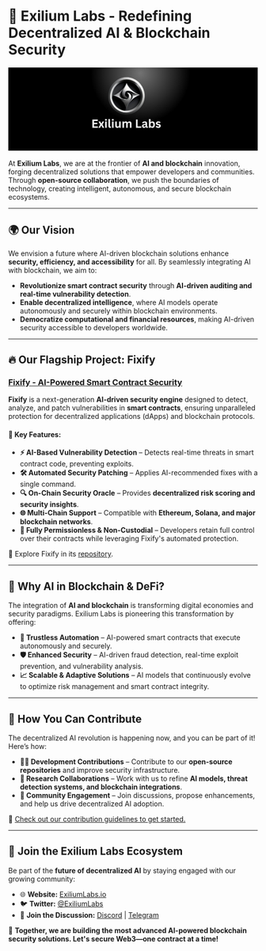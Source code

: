 # 🚀 Exilium Labs - Redefining Decentralized AI & Blockchain Security 

![Exilium Labs Logo](https://raw.githubusercontent.com/Exilium-Labs/.github/refs/heads/main/Banner.png)

At **Exilium Labs**, we are at the frontier of **AI and blockchain** innovation, forging decentralized solutions that empower developers and communities. Through **open-source collaboration**, we push the boundaries of technology, creating intelligent, autonomous, and secure blockchain ecosystems.

---

## 🌍 **Our Vision**
We envision a future where AI-driven blockchain solutions enhance **security, efficiency, and accessibility** for all. By seamlessly integrating AI with blockchain, we aim to:
- **Revolutionize smart contract security** through **AI-driven auditing and real-time vulnerability detection**.
- **Enable decentralized intelligence**, where AI models operate autonomously and securely within blockchain environments.
- **Democratize computational and financial resources**, making AI-driven security accessible to developers worldwide.

---

## 🔥 **Our Flagship Project: Fixify**

### [**Fixify - AI-Powered Smart Contract Security**](https://github.com/Exilium-Labs/Fixify)
**Fixify** is a next-generation **AI-driven security engine** designed to detect, analyze, and patch vulnerabilities in **smart contracts**, ensuring unparalleled protection for decentralized applications (dApps) and blockchain protocols.

#### **🔑 Key Features:**
- **⚡ AI-Based Vulnerability Detection** – Detects real-time threats in smart contract code, preventing exploits.
- **🛠 Automated Security Patching** – Applies AI-recommended fixes with a single command.
- **🔍 On-Chain Security Oracle** – Provides **decentralized risk scoring and security insights**.
- **🌐 Multi-Chain Support** – Compatible with **Ethereum, Solana, and major blockchain networks**.
- **🔐 Fully Permissionless & Non-Custodial** – Developers retain full control over their contracts while leveraging Fixify's automated protection.

🔗 Explore Fixify in its [repository](https://github.com/Exilium-Labs/Fixify).

---

## 🤖 **Why AI in Blockchain & DeFi?**

The integration of **AI and blockchain** is transforming digital economies and security paradigms. Exilium Labs is pioneering this transformation by offering:
- **🔄 Trustless Automation** – AI-powered smart contracts that execute autonomously and securely.
- **🛡 Enhanced Security** – AI-driven fraud detection, real-time exploit prevention, and vulnerability analysis.
- **📈 Scalable & Adaptive Solutions** – AI models that continuously evolve to optimize risk management and smart contract integrity.

---

## 🚀 **How You Can Contribute**
The decentralized AI revolution is happening now, and you can be part of it! Here’s how:
- **👨‍💻 Development Contributions** – Contribute to our **open-source repositories** and improve security infrastructure.
- **🧠 Research Collaborations** – Work with us to refine **AI models, threat detection systems, and blockchain integrations**.
- **🌱 Community Engagement** – Join discussions, propose enhancements, and help us drive decentralized AI adoption.

🔗 [Check out our contribution guidelines to get started.](#)

---

## 📢 **Join the Exilium Labs Ecosystem**
Be part of the **future of decentralized AI** by staying engaged with our growing community:

- 🌐 **Website:** [ExiliumLabs.io](#)
- 🐦 **Twitter:** [@ExiliumLabs](#)
- 💬 **Join the Discussion:** [Discord](#) | [Telegram](#)

🚀 **Together, we are building the most advanced AI-powered blockchain security solutions. Let's secure Web3—one contract at a time!**
